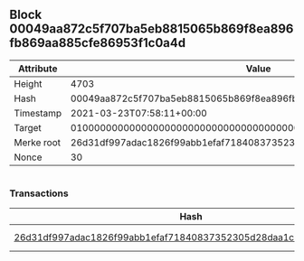 ## Block 00049aa872c5f707ba5eb8815065b869f8ea896fb869aa885cfe86953f1c0a4d

Attribute | Value
--- | ---
Height | 4703
Hash | 00049aa872c5f707ba5eb8815065b869f8ea896fb869aa885cfe86953f1c0a4d
Timestamp | 2021-03-23T07:58:11+00:00
Target | 0100000000000000000000000000000000000000000000000000000000000000
Merke root | 26d31df997adac1826f99abb1efaf71840837352305d28daa1c90eba5969952c
Nonce | 30

```

```

### Transactions

Hash | Amount
--- | ---
[26d31df997adac1826f99abb1efaf71840837352305d28daa1c90eba5969952c](26d31df997adac1826f99abb1efaf71840837352305d28daa1c90eba5969952c.md) | 10.00000000 SKEPTI 
